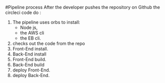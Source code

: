 #Pipeline process
After the developer pushes the repository on Github the circleci code do :
1. The pipeline uses orbs to install:
   * Node js,
   * the AWS cli
   * the EB cli.
2. checks out the code from the repo
3. Front-End install.
4. Back-End install
5. Front-End build.
6. Back-End build
7. deploy Front-End.
8. deploy Back-End.
